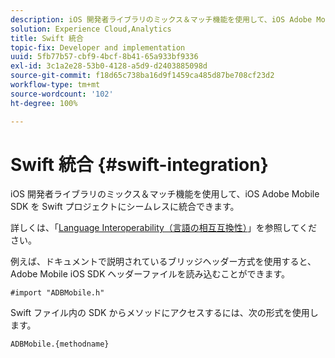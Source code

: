 ```yaml
---
description: iOS 開発者ライブラリのミックス＆マッチ機能を使用して、iOS Adobe Mobile SDK を Swift プロジェクトにシームレスに統合できます。
solution: Experience Cloud,Analytics
title: Swift 統合
topic-fix: Developer and implementation
uuid: 5fb77b57-cbf9-4bcf-8b41-65a933bf9336
exl-id: 3c1a2e28-53b0-4128-a5d9-d2403885098d
source-git-commit: f18d65c738ba16d9f1459ca485d87be708cf23d2
workflow-type: tm+mt
source-wordcount: '102'
ht-degree: 100%

---
```


# Swift 統合 {#swift-integration}

iOS 開発者ライブラリのミックス＆マッチ機能を使用して、iOS Adobe Mobile SDK を Swift プロジェクトにシームレスに統合できます。

詳しくは、「[Language Interoperability（言語の相互互換性）](https://developer.apple.com/documentation/swift#2984801.html)」を参照してください。

例えば、ドキュメントで説明されているブリッジヘッダー方式を使用すると、Adobe Mobile iOS SDK ヘッダーファイルを読み込むことができます。

```
#import "ADBMobile.h"
```

Swift ファイル内の SDK からメソッドにアクセスするには、次の形式を使用します。

```
ADBMobile.{methodname}
```
